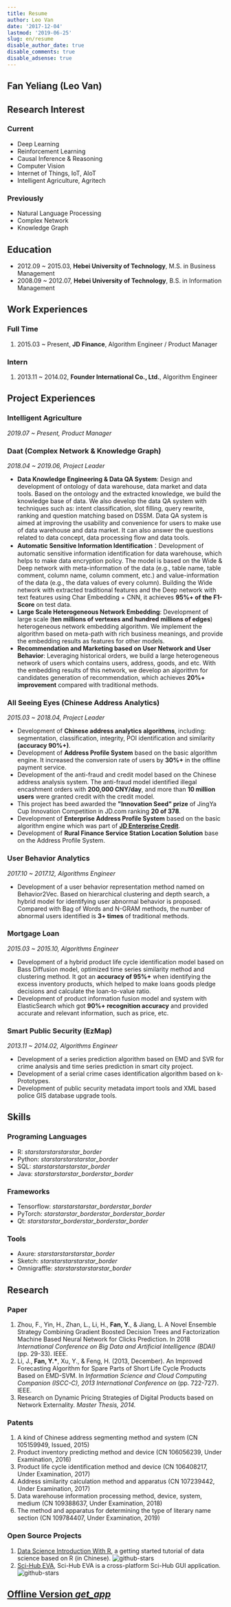 ```yaml
---
title: Resume
author: Leo Van
date: '2017-12-04'
lastmod: '2019-06-25'
slug: en/resume
disable_author_date: true
disable_comments: true
disable_adsense: true
---
```


<p><!-- disable capitalize the first letter --></p>

## Fan Yeliang (Leo Van)

## Research Interest

### Current

- Deep Learning
- Reinforcement Learning
- Causal Inference & Reasoning
- Computer Vision
- Internet of Things, IoT, AIoT
- Intelligent Agriculture, Agritech

### Previously

- Natural Language Processing
- Complex Network
- Knowledge Graph

## Education

- 2012.09 ~ 2015.03, **Hebei University of Technology**, M.S. in Business Management
- 2008.09 ~ 2012.07, **Hebei University of Technology**, B.S. in Information Management

## Work Experiences

### Full Time

1. 2015.03 ~ Present, **JD Finance**, Algorithm Engineer / Product Manager

### Intern

1. 2013.11 ~ 2014.02, **Founder International Co., Ltd.**, Algorithm Engineer

## Project Experiences

### Intelligent Agriculture

_2019.07 ~ Present, Product Manager_

### Daat (Complex Network & Knowledge Graph)

_2018.04 ~ 2019.06, Project Leader_

- **Data Knowledge Engineering & Data QA System**: Design and development of ontology of data warehouse, data market and data tools. Based on the ontology and the extracted knowledge, we build the knowledge base of data. We also develop the data QA system with techniques such as: intent classification, slot filling, query rewrite, ranking and question matching based on DSSM. Data QA system is aimed at improving the usability and convenience for users to make use of data warehouse and data market. It can also answer the questions related to data concept, data processing flow and data tools.
- **Automatic Sensitive Information Identification**：Development of automatic sensitive information identification for data warehouse, which helps to make data encryption policy. The model is based on the Wide & Deep network with meta-information of the data (e.g., table name, table comment, column name, column comment, etc.) and value-information of the data (e.g., the data values of every column). Building the Wide network with extracted traditional features and the Deep network with text features using Char Embedding + CNN, it achieves **95%+ of the F1-Score** on test data.
- **Large Scale Heterogeneous Network Embedding**: Development of large scale (**ten millions of vertexes and hundred millions of edges**) heterogeneous network embedding algorithm. We implement the algorithm based on meta-path with rich business meanings, and provide the embedding results as features for other models.
- **Recommendation and Marketing based on User Network and User Behavior**: Leveraging historical orders, we build a large heterogeneous network of users which contains users, address, goods, and etc. With the embedding results of this network, we develop an algorithm for candidates generation of recommendation, which achieves **20%+ improvement** compared with traditional methods.

### All Seeing Eyes (Chinese Address Analytics)

_2015.03 ~ 2018.04, Project Leader_

- Development of **Chinese address analytics algorithms**, including: segmentation, classification, integrity, POI identification and similarity **(accuracy 90%+)**.
- Development of **Address Profile System** based on the basic algorithm engine. It increased the conversion rate of users by **30%+** in the offline payment service.
- Development of the anti-fraud and credit model based on the Chinese address analysis system. The anti-fraud model identified illegal encashment orders with **200,000 CNY/day**, and more than **10 million users** were granted credit with the credit model.
- This project has beed awarded the **"Innovation Seed" prize** of JingYa Cup Innovation Competition in JD.com ranking **20 of 378**.
- Development of **Enterprise Address Profile System** based on the basic algorithm engine which was part of [**JD Enterprise Credit**](https://icredit.jd.com/).
- Development of **Rural Finance Service Station Location Solution** base on the Address Profile System.

### User Behavior Analytics

_2017.10 ~ 2017.12, Algorithms Engineer_

- Development of a user behavior representation method named on Behavior2Vec. Based on hierarchical clustering and depth search, a hybrid model for identifying user abnormal behavior is proposed. Compared with Bag of Words and N-GRAM methods, the number of abnormal users identified is **3+ times** of traditional methods.

### Mortgage Loan

_2015.03 ~ 2015.10, Algorithms Engineer_

- Development of a hybrid product life cycle identification model based on Bass Diffusion model, optimized time series similarity method and clustering method. It got an **accuracy of 95%+** when identifying the excess inventory products, which helped to make loans goods pledge decisions and calculate the loan-to-value ratio.
- Development of product information fusion model and system with ElasticSearch which got **90%+ recognition accuracy** and provided accurate and relevant information, such as price, etc.

### Smart Public Security (EzMap)

_2013.11 ~ 2014.02, Algorithms Engineer_

- Development of a series prediction algorithm based on EMD and SVR for crime analysis and time series prediction in smart city project.
- Development of a serial crime cases identification algorithm based on k-Prototypes.
- Development of public security metadata import tools and XML based police GIS database upgrade tools.

## Skills

### Programing Languages

- R: <i class="material-icons">star</i><i class="material-icons">star</i><i class="material-icons">star</i><i class="material-icons">star</i><i class="material-icons">star\_border</i>
- Python: <i class="material-icons">star</i><i class="material-icons">star</i><i class="material-icons">star</i><i class="material-icons">star</i><i class="material-icons">star\_border</i>
- SQL: <i class="material-icons">star</i><i class="material-icons">star</i><i class="material-icons">star</i><i class="material-icons">star</i><i class="material-icons">star\_border</i>
- Java: <i class="material-icons">star</i><i class="material-icons">star</i><i class="material-icons">star</i><i class="material-icons">star\_border</i><i class="material-icons">star\_border</i>

### Frameworks

- Tensorflow: <i class="material-icons">star</i><i class="material-icons">star</i><i class="material-icons">star</i><i class="material-icons">star\_border</i><i class="material-icons">star\_border</i>
- PyTorch: <i class="material-icons">star</i><i class="material-icons">star</i><i class="material-icons">star\_border</i><i class="material-icons">star\_border</i><i class="material-icons">star\_border</i>
- Qt: <i class="material-icons">star</i><i class="material-icons">star</i><i class="material-icons">star\_border</i><i class="material-icons">star\_border</i><i class="material-icons">star\_border</i>

### Tools

- Axure: <i class="material-icons">star</i><i class="material-icons">star</i><i class="material-icons">star</i><i class="material-icons">star</i><i class="material-icons">star\_border</i>
- Sketch: <i class="material-icons">star</i><i class="material-icons">star</i><i class="material-icons">star</i><i class="material-icons">star</i><i class="material-icons">star\_border</i>
- Omnigraffle: <i class="material-icons">star</i><i class="material-icons">star</i><i class="material-icons">star</i><i class="material-icons">star</i><i class="material-icons">star\_border</i>

## Research

### Paper

1. Zhou, F., Yin, H., Zhan, L., Li, H., **Fan, Y.**, & Jiang, L. A Novel Ensemble Strategy Combining Gradient Boosted Decision Trees and Factorization Machine Based Neural Network for Clicks Prediction. In 2018 _International Conference on Big Data and Artificial Intelligence (BDAI)_ (pp. 29-33). IEEE.
2. Li, J., **Fan, Y.\***, Xu, Y., & Feng, H. (2013, December). An Improved Forecasting Algorithm for Spare Parts of Short Life Cycle Products Based on EMD-SVM. In _Information Science and Cloud Computing Companion (ISCC-C), 2013 International Conference on_ (pp. 722-727). IEEE.
3. Research on Dynamic Pricing Strategies of Digital Products based on Network Externality. _Master Thesis, 2014._

### Patents

1. A kind of Chinese address segmenting method and system (CN 105159949, Issued, 2015)
2. Product inventory predicting method and device (CN 106056239, Under Examination, 2016)
3. Product life cycle identification method and device (CN 106408217, Under Examination, 2017)
4. Address similarity calculation method and apparatus (CN 107239442, Under Examination, 2017)
5. Data warehouse information processing method, device, system, medium (CN 109388637, Under Examination, 2018)
6. The method and apparatus for determining the type of literary name section (CN 109784407, Under Examination, 2019)

### Open Source Projects

1. [Data Science Introduction With R](https://github.com/leovan/data-science-introduction-with-r), a getting started tutorial of data science based on R (in Chinese).  ![github-stars](https://img.shields.io/github/stars/leovan/data-science-introduction-with-r.svg?style=social&label=Stars)
2. [Sci-Hub EVA](https://github.com/leovan/SciHubEVA), Sci-Hub EVA is a cross-platform Sci-Hub GUI application. ![github-stars](https://img.shields.io/github/stars/leovan/SciHubEVA.svg?style=social&label=Stars)

<h2><a href="//cdn.leovan.me/documents/cv/FanYeliang-CV-en.pdf" target="_blank" style="border: none;">Offline Version <i class="material-icons">get_app</i></a></h2>
